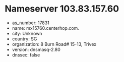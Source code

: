 # Nameserver 103.83.157.60

* as_number: 17831
* name: mx15760.centerhop.com.
* city: Unknown
* country: SG
* organization: 8 Burn Road# 15-13, Trivex
* version: dnsmasq-2.80
* dnssec: false
